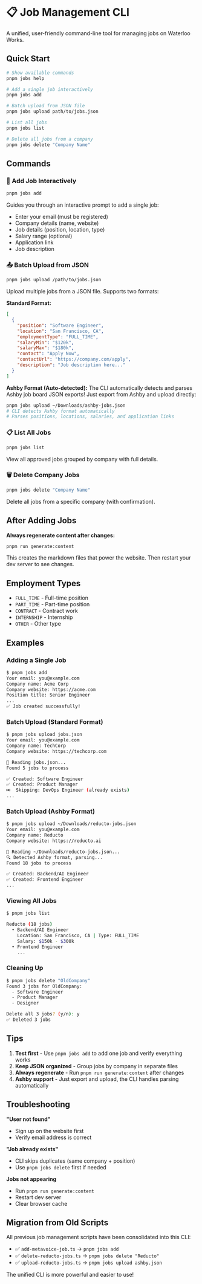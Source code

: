 # 📋 Job Management CLI

A unified, user-friendly command-line tool for managing jobs on Waterloo Works.

## Quick Start

```bash
# Show available commands
pnpm jobs help

# Add a single job interactively
pnpm jobs add

# Batch upload from JSON file
pnpm jobs upload path/to/jobs.json

# List all jobs
pnpm jobs list

# Delete all jobs from a company
pnpm jobs delete "Company Name"
```

## Commands

### 📝 Add Job Interactively

```bash
pnpm jobs add
```

Guides you through an interactive prompt to add a single job:
- Enter your email (must be registered)
- Company details (name, website)
- Job details (position, location, type)
- Salary range (optional)
- Application link
- Job description

### 📤 Batch Upload from JSON

```bash
pnpm jobs upload /path/to/jobs.json
```

Upload multiple jobs from a JSON file. Supports two formats:

**Standard Format:**
```json
[
  {
    "position": "Software Engineer",
    "location": "San Francisco, CA",
    "employmentType": "FULL_TIME",
    "salaryMin": "$120k",
    "salaryMax": "$180k",
    "contact": "Apply Now",
    "contactUrl": "https://company.com/apply",
    "description": "Job description here..."
  }
]
```

**Ashby Format (Auto-detected):**
The CLI automatically detects and parses Ashby job board JSON exports! Just export from Ashby and upload directly:

```bash
pnpm jobs upload ~/Downloads/ashby-jobs.json
# CLI detects Ashby format automatically
# Parses positions, locations, salaries, and application links
```

### 📋 List All Jobs

```bash
pnpm jobs list
```

View all approved jobs grouped by company with full details.

### 🗑️ Delete Company Jobs

```bash
pnpm jobs delete "Company Name"
```

Delete all jobs from a specific company (with confirmation).

## After Adding Jobs

**Always regenerate content after changes:**

```bash
pnpm run generate:content
```

This creates the markdown files that power the website. Then restart your dev server to see changes.

## Employment Types

- `FULL_TIME` - Full-time position
- `PART_TIME` - Part-time position  
- `CONTRACT` - Contract work
- `INTERNSHIP` - Internship
- `OTHER` - Other type

## Examples

### Adding a Single Job

```bash
$ pnpm jobs add
Your email: you@example.com
Company name: Acme Corp
Company website: https://acme.com
Position title: Senior Engineer
...
✅ Job created successfully!
```

### Batch Upload (Standard Format)

```bash
$ pnpm jobs upload jobs.json
Your email: you@example.com
Company name: TechCorp
Company website: https://techcorp.com

📄 Reading jobs.json...
Found 5 jobs to process

✅ Created: Software Engineer
✅ Created: Product Manager
⏭️  Skipping: DevOps Engineer (already exists)
...
```

### Batch Upload (Ashby Format)

```bash
$ pnpm jobs upload ~/Downloads/reducto-jobs.json
Your email: you@example.com
Company name: Reducto
Company website: https://reducto.ai

📄 Reading ~/Downloads/reducto-jobs.json...
🔍 Detected Ashby format, parsing...
Found 18 jobs to process

✅ Created: Backend/AI Engineer
✅ Created: Frontend Engineer
...
```

### Viewing All Jobs

```bash
$ pnpm jobs list

Reducto (18 jobs)
  • Backend/AI Engineer
    Location: San Francisco, CA | Type: FULL_TIME
    Salary: $150k - $300k
  • Frontend Engineer
    ...
```

### Cleaning Up

```bash
$ pnpm jobs delete "OldCompany"
Found 3 jobs for OldCompany:
  - Software Engineer
  - Product Manager
  - Designer

Delete all 3 jobs? (y/n): y
✅ Deleted 3 jobs
```

## Tips

1. **Test first** - Use `pnpm jobs add` to add one job and verify everything works
2. **Keep JSON organized** - Group jobs by company in separate files
3. **Always regenerate** - Run `pnpm run generate:content` after changes
4. **Ashby support** - Just export and upload, the CLI handles parsing automatically

## Troubleshooting

**"User not found"**
- Sign up on the website first
- Verify email address is correct

**"Job already exists"**
- CLI skips duplicates (same company + position)
- Use `pnpm jobs delete` first if needed

**Jobs not appearing**
- Run `pnpm run generate:content`
- Restart dev server
- Clear browser cache

## Migration from Old Scripts

All previous job management scripts have been consolidated into this CLI:
- ✅ `add-metavoice-job.ts` → `pnpm jobs add`
- ✅ `delete-reducto-jobs.ts` → `pnpm jobs delete "Reducto"`
- ✅ `upload-reducto-jobs.ts` → `pnpm jobs upload ashby.json`

The unified CLI is more powerful and easier to use!
